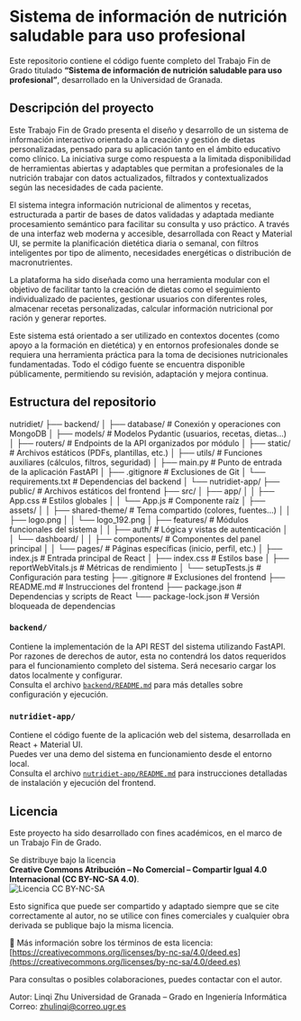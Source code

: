 # Sistema de información de nutrición saludable para uso profesional

Este repositorio contiene el código fuente completo del Trabajo Fin de Grado titulado **“Sistema de información de nutrición saludable para uso profesional”**, desarrollado en la Universidad de Granada. 

## Descripción del proyecto
Este Trabajo Fin de Grado presenta el diseño y desarrollo de un sistema de información interactivo orientado a la creación y gestión de dietas personalizadas, pensado para su aplicación tanto en el ámbito educativo como clínico. La iniciativa surge como respuesta a la limitada disponibilidad de herramientas abiertas y adaptables que permitan a profesionales de la nutrición trabajar con datos actualizados, filtrados y contextualizados según las necesidades de cada paciente.

El sistema integra información nutricional de alimentos y recetas, estructurada a partir de bases de datos validadas y adaptada mediante procesamiento semántico para facilitar su consulta y uso práctico. A través de una interfaz web moderna y accesible, desarrollada con React y Material UI, se permite la planificación dietética diaria o semanal, con filtros inteligentes por tipo de alimento, necesidades energéticas o distribución de macronutrientes.

La plataforma ha sido diseñada como una herramienta modular con el objetivo de facilitar tanto la creación de dietas como el seguimiento individualizado de pacientes, gestionar usuarios con diferentes roles, almacenar recetas personalizadas, calcular información nutricional por ración y generar reportes.

Este sistema está orientado a ser utilizado en contextos docentes (como apoyo a la formación en dietética) y en entornos profesionales donde se requiera una herramienta práctica para la toma de decisiones nutricionales fundamentadas. Todo el código fuente se encuentra disponible públicamente, permitiendo su revisión, adaptación y mejora continua.

## Estructura del repositorio
nutridiet/
├── backend/
│   ├── database/              # Conexión y operaciones con MongoDB
│   ├── models/                # Modelos Pydantic (usuarios, recetas, dietas...)
│   ├── routers/               # Endpoints de la API organizados por módulo
│   ├── static/                # Archivos estáticos (PDFs, plantillas, etc.)
│   ├── utils/                 # Funciones auxiliares (cálculos, filtros, seguridad)
│   ├── main.py                # Punto de entrada de la aplicación FastAPI
│   ├── .gitignore             # Exclusiones de Git
│   └── requirements.txt       # Dependencias del backend
│
└── nutridiet-app/
    ├── public/                # Archivos estáticos del frontend
    ├── src/
    │   ├── app/
    │   │   ├── App.css         # Estilos globales
    │   │   └── App.js          # Componente raíz
    │   ├── assets/
    │   │   ├── shared-theme/   # Tema compartido (colores, fuentes...)
    │   │   ├── logo.png
    │   │   └── logo_192.png
    │   ├── features/           # Módulos funcionales del sistema
    │   │   ├── auth/           # Lógica y vistas de autenticación
    │   │   └── dashboard/
    │   │       ├── components/ # Componentes del panel principal
    │   │       └── pages/      # Páginas específicas (inicio, perfil, etc.)
    │   ├── index.js            # Entrada principal de React
    │   ├── index.css           # Estilos base
    │   ├── reportWebVitals.js  # Métricas de rendimiento
    │   └── setupTests.js       # Configuración para testing
    ├── .gitignore              # Exclusiones del frontend
    ├── README.md               # Instrucciones del frontend
    ├── package.json            # Dependencias y scripts de React
    └── package-lock.json       # Versión bloqueada de dependencias

### `backend/`
Contiene la implementación de la API REST del sistema utilizando FastAPI. 
Por razones de derechos de autor, esta no contendrá los datos requeridos para el funcionamiento completo del sistema. Será necesario cargar los datos localmente y configurar.  
Consulta el archivo [`backend/README.md`](./backend/README.md) para más detalles sobre configuración y ejecución.

### `nutridiet-app/`
Contiene el código fuente de la aplicación web del sistema, desarrollada en React + Material UI.  
Puedes ver una demo del sistema en funcionamiento desde el entorno local.  
Consulta el archivo [`nutridiet-app/README.md`](./nutridiet-app/README.md) para instrucciones detalladas de instalación y ejecución del frontend.


## Licencia

Este proyecto ha sido desarrollado con fines académicos, en el marco de un Trabajo Fin de Grado.

Se distribuye bajo la licencia  
**Creative Commons Atribución – No Comercial – Compartir Igual 4.0 Internacional (CC BY-NC-SA 4.0)**.  
![Licencia CC BY-NC-SA](https://mirrors.creativecommons.org/presskit/buttons/88x31/png/by-nc-sa.png)

Esto significa que puede ser compartido y adaptado siempre que se cite correctamente al autor, no se utilice con fines comerciales y cualquier obra derivada se publique bajo la misma licencia.

🔗 Más información sobre los términos de esta licencia:  
[https://creativecommons.org/licenses/by-nc-sa/4.0/deed.es](https://creativecommons.org/licenses/by-nc-sa/4.0/deed.es)

Para consultas o posibles colaboraciones, puedes contactar con el autor.

Autor: Linqi Zhu 
Universidad de Granada – Grado en Ingeniería Informática  
Correo: zhulinqi@correo.ugr.es

